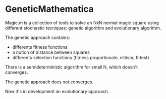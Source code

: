 # GeneticMathematica
Magic.m is a collection of tools to solve an NxN normal magic square using different stochastic tecniques: genetic algorithm and evolutionary algorithm.

The genetic approach contains:
- differents fitness functions
- a notion of distance between squares
- differents selection functions (fitness proportionate, elitism, fittest)

There is a semideterministic algorithm for small N, which doesn't converges.

The genetic approach does not converges.

Now it's in development an evolutionary approach.
